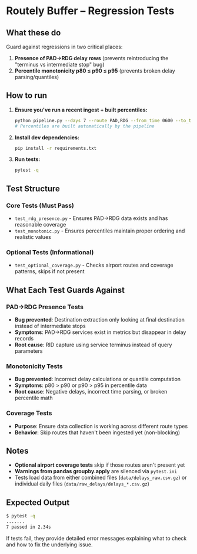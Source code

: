 # Routely Buffer – Regression Tests

## What these do

Guard against regressions in two critical places:

1. **Presence of PAD→RDG delay rows** (prevents reintroducing the "terminus vs intermediate stop" bug)
2. **Percentile monotonicity p80 ≤ p90 ≤ p95** (prevents broken delay parsing/quantiles)

## How to run

1. **Ensure you've run a recent ingest + built percentiles:**
   ```bash
   python pipeline.py --days 7 --route PAD,RDG --from_time 0600 --to_time 1159 --rid-cap 80
   # Percentiles are built automatically by the pipeline
   ```

2. **Install dev dependencies:**
   ```bash
   pip install -r requirements.txt
   ```

3. **Run tests:**
   ```bash
   pytest -q
   ```

## Test Structure

### Core Tests (Must Pass)
- `test_rdg_presence.py` - Ensures PAD→RDG data exists and has reasonable coverage
- `test_monotonic.py` - Ensures percentiles maintain proper ordering and realistic values

### Optional Tests (Informational)
- `test_optional_coverage.py` - Checks airport routes and coverage patterns, skips if not present

## What Each Test Guards Against

### PAD→RDG Presence Tests
- **Bug prevented**: Destination extraction only looking at final destination instead of intermediate stops
- **Symptoms**: PAD→RDG services exist in metrics but disappear in delay records
- **Root cause**: RID capture using service terminus instead of query parameters

### Monotonicity Tests  
- **Bug prevented**: Incorrect delay calculations or quantile computation
- **Symptoms**: p80 > p90 or p90 > p95 in percentile data
- **Root cause**: Negative delays, incorrect time parsing, or broken percentile math

### Coverage Tests
- **Purpose**: Ensure data collection is working across different route types
- **Behavior**: Skip routes that haven't been ingested yet (non-blocking)

## Notes

- **Optional airport coverage tests** skip if those routes aren't present yet
- **Warnings from pandas groupby.apply** are silenced via `pytest.ini`
- Tests load data from either combined files (`data/delays_raw.csv.gz`) or individual daily files (`data/raw_delays/delays_*.csv.gz`)

## Expected Output

```bash
$ pytest -q
.......                                                                    [100%]
7 passed in 2.34s
```

If tests fail, they provide detailed error messages explaining what to check and how to fix the underlying issue.







